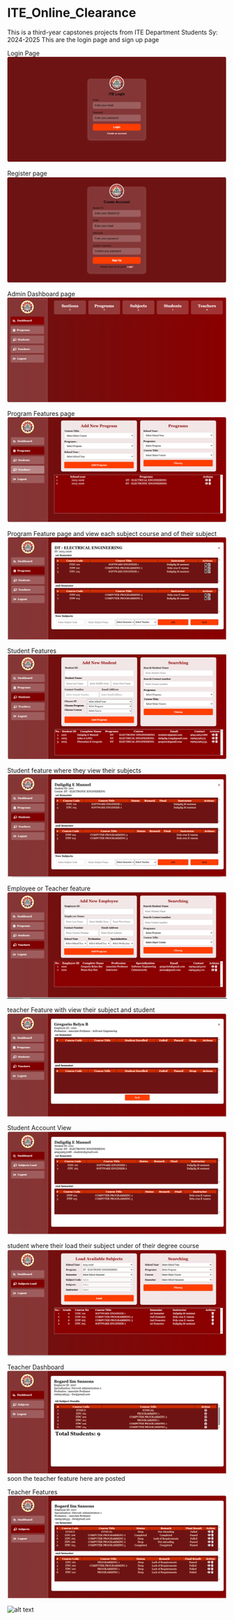 # ITE_Online_Clearance

This is a third-year capstones projects from ITE Department Students
Sy: 2024-2025
This are the login page and sign up page

Login Page
![alt text](doc/image-1.png)

Register page
![alt text](doc/image-2.png)

Admin Dashboard page
![alt text](doc/image-3.png)

Program Features page
![alt text](doc/image-4.png)

Program Feature page and view each subject course and of their subject
![alt text](doc/image-5.png)

Student Features
![alt text](doc/image-6.png)

Student feature where they view their subjects
![alt text](doc/image-7.png)

Employee or Teacher feature
![alt text](doc/image-8.png)

teacher Feature with view their subject and student
![alt text](doc/image-9.png)

Student Account View
![alt text](doc/image-10.png)

student where their load their subject under of their degree course
![alt text](doc/image-11.png)

Teacher Dashboard
![alt text](doc/image12.png)
soon the teacher feature here are posted

Teacher Features
![alt text](doc/image-13.png)

![alt text](doc/image-14.png)

<!-- ..... -->
